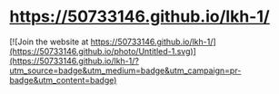 # https://50733146.github.io/lkh-1/
[![Join the website at https://50733146.github.io/lkh-1/](https://50733146.github.io/photo/Untitled-1.svg)](https://50733146.github.io/lkh-1/?utm_source=badge&utm_medium=badge&utm_campaign=pr-badge&utm_content=badge)
